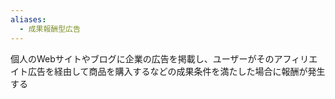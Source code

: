 ```yaml
---
aliases:
  - 成果報酬型広告
---
```

個人のWebサイトやブログに企業の広告を掲載し、ユーザーがそのアフィリエイト広告を経由して商品を購入するなどの成果条件を満たした場合に報酬が発生する